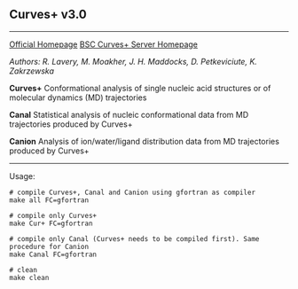 ## Curves+ v3.0

---

[Official Homepage](https://bisi.ibcp.fr/tools/curves_plus/index.html)
[BSC Curves+ Server Homepage](http://curvesplus.bsc.es/misc)

_Authors: R. Lavery, M. Moakher, J. H. Maddocks, D. Petkeviciute, K. Zakrzewska_

**Curves+**
Conformational analysis of single nucleic acid structures or of molecular dynamics (MD) trajectories

**Canal**
Statistical analysis of nucleic conformational data from MD trajectories produced by Curves+

**Canion**
Analysis of ion/water/ligand distribution data from MD trajectories produced by Curves+

---

Usage:

    # compile Curves+, Canal and Canion using gfortran as compiler
    make all FC=gfortran 

    # compile only Curves+
    make Cur+ FC=gfortran
    
    # compile only Canal (Curves+ needs to be compiled first). Same procedure for Canion
    make Canal FC=gfortran

    # clean 
    make clean
